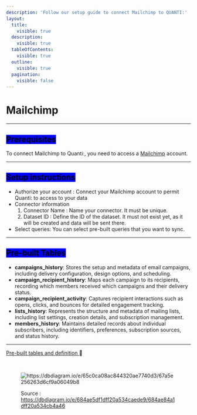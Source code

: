 ```yaml
---
description: 'Follow our setup guide to connect Mailchimp to QUANTI:'
layout:
  title:
    visible: true
  description:
    visible: true
  tableOfContents:
    visible: true
  outline:
    visible: true
  pagination:
    visible: false
---
```


# Mailchimp

***

## <mark style="background-color:blue;">Prerequisites</mark>

To connect Mailchimp to Quanti:, you need to access a [Mailchimp](https://login.mailchimp.com/?locale=en) account.

***

## <mark style="background-color:blue;">Setup instructions</mark>

* Authorize your account : Connect your Mailchimp account to permit Quanti: to access to your data
* Connector information
  1. Connector Name : Name your connector. It must be unique.
  2. Dataset ID : Define the ID of the dataset. It must not exist yet, as it will be created and data will be sent there.
* Select queries: You can select pre-built queries that you want to sync.

***

## <mark style="background-color:blue;">Pre-built Tables</mark>

* **campaigns\_history**: Stores the setup and metadata of email campaigns, including delivery configuration, design options, and scheduling.
* **campaign\_recipient\_history**: Maps each campaign to its recipients, recording which members received which campaigns and their delivery status.
* **campaign\_recipient\_activity**: Captures recipient interactions such as opens, clicks, and bounces for detailed engagement tracking.
* **lists\_history**: Represents the structure and metadata of mailing lists, including list settings, creation details, and subscription management.
* **members\_history**: Maintains detailed records about individual subscribers, including identifiers, preferences, subscription sources, and status history.

***

[Pre-built tables and definition ](https://dbdiagram.io/e/684ae5df1dff20a534caede9/684ae84a1dff20a534cb4a46):link:[ ](https://dbdiagram.io/e/65c0ca08ac844320ae7740d3/67a5e256263d6cf9a06049b8)

<figure><img src="https://dbdiagram.io/e/65c0ca08ac844320ae7740d3/67a5e256263d6cf9a06049b8" alt=""><figcaption></figcaption></figure>

<figure><img src="../../.gitbook/assets/Capture d’écran 2025-02-07 à 11.45.23.png" alt="https://dbdiagram.io/e/65c0ca08ac844320ae7740d3/67a5e256263d6cf9a06049b8"><figcaption><p>Source : <a href="https://dbdiagram.io/e/684ae5df1dff20a534caede9/684ae84a1dff20a534cb4a46">https://dbdiagram.io/e/684ae5df1dff20a534caede9/684ae84a1dff20a534cb4a46</a></p></figcaption></figure>
